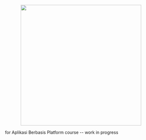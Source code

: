 <p align="center">
  <img width="400" src="https://i.imgur.com/ipoANVQ.png">
</p>
for Aplikasi Berbasis Platform course -- work in progress
